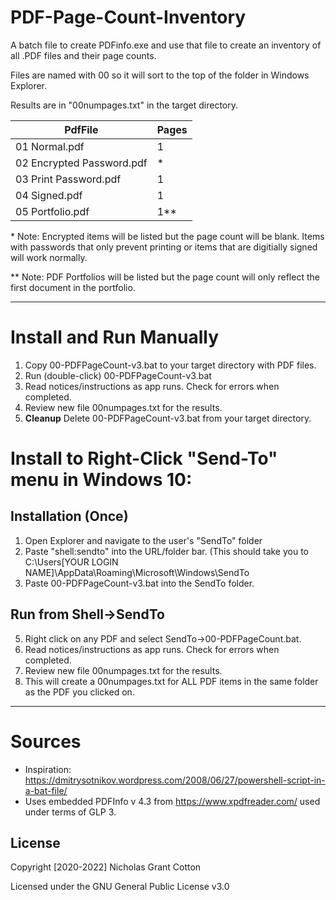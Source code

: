 # PDF-Page-Count-Inventory
A batch file to create PDFinfo.exe and use that file to create an inventory of all .PDF files and their page counts.

Files are named with 00 so it will sort to the top of the folder in Windows Explorer. 

Results are in "00numpages.txt" in the target directory.

|PdfFile|Pages |
|---|---|
|01 Normal.pdf | 1 |
|02 Encrypted Password.pdf|  *    |
03 Print Password.pdf | 1 |
04 Signed.pdf | 1 |    
05 Portfolio.pdf | 1** |

\* Note: Encrypted items will be listed but the page count will be blank. Items with passwords that only prevent printing or items that are digitially signed will work normally. 

\*\* Note: PDF Portfolios will be listed but the page count will only reflect the first document in the portfolio. 

---
# Install and Run Manually 
1. Copy 00-PDFPageCount-v3.bat to your target directory with PDF files.
2. Run (double-click) 00-PDFPageCount-v3.bat
3. Read notices/instructions as app runs. Check for errors when completed.
4. Review new file 00numpages.txt for the results.
5. **Cleanup** Delete 00-PDFPageCount-v3.bat from your target directory.

# Install to Right-Click "Send-To" menu in Windows 10:
## Installation (Once)
1. Open Explorer and navigate to the user's "SendTo" folder
2. Paste "shell:sendto" into the URL/folder bar.
(This should take you to C:\Users\[YOUR LOGIN NAME]\AppData\Roaming\Microsoft\Windows\SendTo
3. Paste 00-PDFPageCount-v3.bat into the SendTo folder.
## Run from Shell->SendTo
5. Right click on any PDF and select SendTo->00-PDFPageCount.bat. 
6. Read notices/instructions as app runs. Check for errors when completed.
4. Review new file 00numpages.txt for the results.
7. This will create a 00numpages.txt for ALL PDF items in the same folder as the PDF you clicked on.
---
# Sources
- Inspiration: https://dmitrysotnikov.wordpress.com/2008/06/27/powershell-script-in-a-bat-file/
- Uses embedded PDFInfo v 4.3 from https://www.xpdfreader.com/ used under terms of GLP 3.

## License

Copyright [2020-2022] Nicholas Grant Cotton

Licensed under the GNU General Public License v3.0
